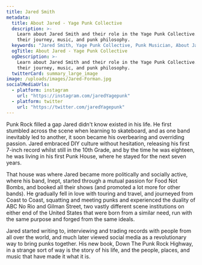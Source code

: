 ```yaml
---
title: Jared Smith
metadata:
  title: About Jared - Yage Punk Collective
  description: >-
    Learn about Jared Smith and their role in the Yage Punk Collective. Discover
    their journey, music, and punk philosophy.
  keywords: "Jared Smith, Yage Punk Collective, Punk Musician, About Jared"
  ogTitle: About Jared - Yage Punk Collective
  ogDescription: >-
    Learn about Jared Smith and their role in the Yage Punk Collective. Discover
    their journey, music, and punk philosophy.
  twitterCard: summary_large_image
image: /uploads/images/Jared-Forman.jpg
socialMediaUrls:
  - platform: instagram
    url: "https://instagram.com/jaredYagepunk"
  - platform: twitter
    url: "https://twitter.com/jaredYagepunk"
---
```


Punk Rock filled a gap Jared didn't know existed in his life. He first stumbled across the scene when learning to skateboard, and as one band inevitably led to another, it soon became his overbearing and overriding passion. Jared embraced DIY culture without hesitation, releasing his first 7-inch record whilst still in the 10th Grade, and by the time he was eighteen, he was living in his first Punk House, where he stayed for the next seven years.

That house was where Jared became more politically and socially active, where his band, Inept, started through a mutual passion for Food Not Bombs, and booked all their shows (and promoted a lot more for other bands). He gradually fell in love with touring and travel, and journeyed from Coast to Coast, squatting and meeting punks and experienced the duality of ABC No Rio and Gilman Street, two vastly different scene institutions on either end of the United States that were born from a similar need, run with the same purpose and forged from the same ideals.

Jared started writing to, interviewing and trading records with people from all over the world, and much later viewed social media as a revolutionary way to bring punks together. His new book, Down The Punk Rock Highway, in a strange sort of way is the story of his life, and the people, places, and music that have made it what it is.
